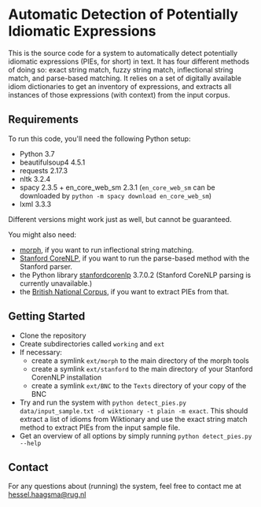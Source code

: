 # Automatic Detection of Potentially Idiomatic Expressions
This is the source code for a system to automatically detect potentially idiomatic expressions (PIEs, for short) in text. It has four different methods of doing so: exact string match, fuzzy string match, inflectional string match, and parse-based matching. It relies on a set of digitally available idiom dictionaries to get an inventory of expressions, and extracts all instances of those expressions (with context) from the input corpus.

## Requirements 
To run this code, you'll need the following Python setup:
* Python 3.7
* beautifulsoup4 4.5.1
* requests 2.17.3
* nltk 3.2.4
* spacy 2.3.5 + en_core_web_sm 2.3.1 (`en_core_web_sm` can be downloaded by `python -m spacy download en_core_web_sm`)
* lxml 3.3.3

Different versions might work just as well, but cannot be guaranteed. 

You might also need:
* [morph](http://users.sussex.ac.uk/~johnca/morph.html), if you want to run inflectional string matching.
* [Stanford CoreNLP](https://stanfordnlp.github.io/CoreNLP/), if you want to run the parse-based method with the Stanford parser.
* the Python library [stanfordcorenlp](https://github.com/Lynten/stanford-corenlp) 3.7.0.2  (Stanford CoreNLP parsing is currently unavailable.)
* the [British National Corpus](http://www.natcorp.ox.ac.uk/), if you want to extract PIEs from that. 

## Getting Started
- Clone the repository
- Create subdirectories called `working` and `ext`
- If necessary: 
  - create a symlink `ext/morph` to the main directory of the morph tools
  - create a symlink `ext/stanford` to the main directory of your Stanford CorenNLP installation
  - create a symlink `ext/BNC` to the `Texts` directory of your copy of the BNC
- Try and run the system with `python detect_pies.py data/input_sample.txt -d wiktionary -t plain -m exact`. This should extract a list of idioms from Wiktionary and use the exact string match method to extract PIEs from the input sample file.
- Get an overview of all options by simply running `python detect_pies.py --help`

## Contact
For any questions about (running) the system, feel free to contact me at hessel.haagsma@rug.nl
